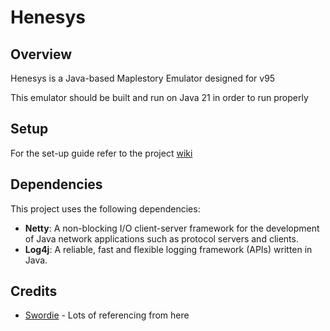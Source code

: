 # Henesys

## Overview
  Henesys is a Java-based Maplestory Emulator designed for v95

  This emulator should be built and run on Java 21 in order to run properly


## Setup

For the set-up guide refer to the project [wiki](https://github.com/Descended/Henesys/wiki/Setup)


## Dependencies

This project uses the following dependencies:

- **Netty**: A non-blocking I/O client-server framework for the development of Java network applications such as protocol servers and clients.
- **Log4j**: A reliable, fast and flexible logging framework (APIs) written in Java.


## Credits
* [Swordie]([https://github.com/Fraysa/Destiny](https://bitbucket.org/swordiemen/swordie/src/master/)https://bitbucket.org/swordiemen/swordie/src/master/) - Lots of referencing from here
